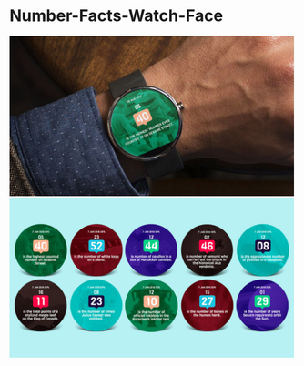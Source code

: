 # Number-Facts-Watch-Face

<img src="https://raw.githubusercontent.com/tjosan007/Number-Facts-Watch-Face/master/GP_02.jpg" width="500px">
<img src="https://raw.githubusercontent.com/tjosan007/Number-Facts-Watch-Face/master/GP_03.jpg "width="500px">


